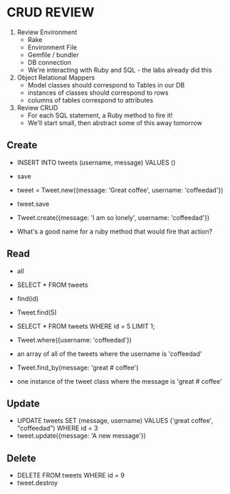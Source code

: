 # CRUD REVIEW

1. Review Environment
   * Rake
   * Environment File
   * Gemfile / bundler
   * DB connection
   * We're interacting with Ruby and SQL - the labs already did this
2. Object Relational Mappers
   * Model classes should correspond to Tables in our DB
   * instances of classes should correspond to rows
   * columns of tables correspond to attributes
3. Review CRUD
   * For each SQL statement, a Ruby method to fire it!
   * We'll start small, then abstract some of this away tomorrow

## Create

* INSERT INTO tweets (username, message) VALUES ()
* save
* tweet = Tweet.new({message: 'Great coffee', username: 'coffeedad'})
* tweet.save
* Tweet.create({message: 'I am so lonely', username: 'coffeedad'})

* What's a good name for a ruby method that would fire that action?

## Read

* all
* SELECT \* FROM tweets
* find(id)
* Tweet.find(5)
* SELECT \* FROM tweets WHERE id = 5 LIMIT 1;
* Tweet.where({username: 'coffeedad'})
* an array of all of the tweets where the username is 'coffeedad'

* Tweet.find_by(message: 'great # coffee')
* one instance of the tweet class where the message is 'great # coffee'

## Update

* UPDATE tweets SET (message, username) VALUES ('great coffee', "coffeedad") WHERE id = 3
* tweet.update({message: 'A new message'})

## Delete

* DELETE FROM tweets WHERE id = 9
* tweet.destroy
